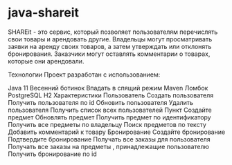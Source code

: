 # java-shareit
SHAREit - это сервис, который позволяет пользователям перечислять свои товары и арендовать другие. Владельцы могут просматривать заявки на аренду своих товаров, а затем утверждать или отклонять бронирования. Заказчики могут оставлять комментарии о товарах, которые они арендовали.

Технологии
Проект разработан с использованием:

Java 11
Весенний ботинок
Впадать в спящий режим
Maven
Ломбок
PostgreSQL
H2
Характеристики
Пользователь
Создать пользователя
Получить пользователя по id
Обновить пользователя
Удалить пользователя
Получить список всех пользователей
Пункт
Создайте предмет
Обновлять предмет
Получить предмет по идентификатору
Получить все предметы по владельцу
Поиск предметов по тексту
Добавить комментарий к товару
Бронирование
Создайте бронирование
Подтвердите бронирование
Получать все заказы для пользователя
Получать все заказы на предметы , принадлежащие пользователю
Получить бронирование по id
